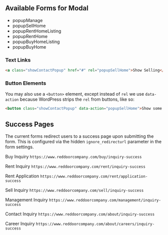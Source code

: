 

## Available Forms for Modal

* popupManage
* popupSellHome
* popupRentHomeListing
* popupRentHome
* popupBuyHomeListing 
* popupBuyHome

### Text Links

```html
<a class="showContactPopup" href="#" rel="popupSellHome">Show Selling</a>
```

### Button Elements

You may also use a `<button>` element, except instead of `rel` we use `data-action` because WordPress strips the `rel` from buttons, like so:

```html
<button class="showContactPopup" data-action="popupSellHome">Show some popup</button>
```

## Success Pages

The current forms redirect users to a success page upon submitting the form. This is configured via the hidden `ignore_redirecturl` parameter in the form settings.

Buy Inquiry 
`https://www.reddoorcompany.com/buy/inquiry-success`

Rent Inquiry 
`https://www.reddoorcompany.com/rent/inquiry-success`

Rent Application
`https://www.reddoorcompany.com/rent/application-success`

Sell Inquiry
`https://www.reddoorcompany.com/sell/inquiry-success`

Management Inquiry
`https://www.reddoorcompany.com/management/inquiry-success`

Contact Inquiry
`https://www.reddoorcompany.com/about/inquiry-success`

Career Inquiry
`https://www.reddoorcompany.com/about/careers/inquiry-success`